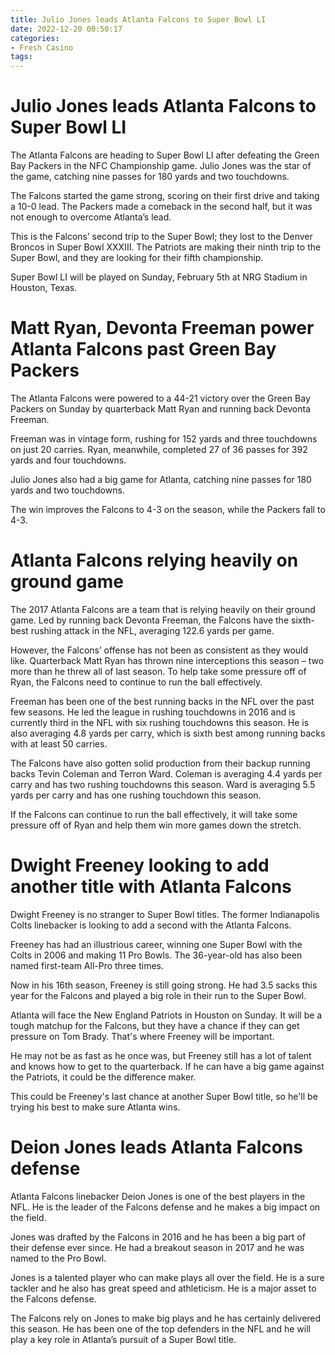 ```yaml
---
title: Julio Jones leads Atlanta Falcons to Super Bowl LI
date: 2022-12-20 00:50:17
categories:
- Fresh Casino
tags:
---
```



#  Julio Jones leads Atlanta Falcons to Super Bowl LI

The Atlanta Falcons are heading to Super Bowl LI after defeating the Green Bay Packers in the NFC Championship game. Julio Jones was the star of the game, catching nine passes for 180 yards and two touchdowns.

The Falcons started the game strong, scoring on their first drive and taking a 10-0 lead. The Packers made a comeback in the second half, but it was not enough to overcome Atlanta’s lead.

This is the Falcons’ second trip to the Super Bowl; they lost to the Denver Broncos in Super Bowl XXXIII. The Patriots are making their ninth trip to the Super Bowl, and they are looking for their fifth championship.

Super Bowl LI will be played on Sunday, February 5th at NRG Stadium in Houston, Texas.

#  Matt Ryan, Devonta Freeman power Atlanta Falcons past Green Bay Packers

The Atlanta Falcons were powered to a 44-21 victory over the Green Bay Packers on Sunday by quarterback Matt Ryan and running back Devonta Freeman.

Freeman was in vintage form, rushing for 152 yards and three touchdowns on just 20 carries. Ryan, meanwhile, completed 27 of 36 passes for 392 yards and four touchdowns.

Julio Jones also had a big game for Atlanta, catching nine passes for 180 yards and two touchdowns.

The win improves the Falcons to 4-3 on the season, while the Packers fall to 4-3.

#  Atlanta Falcons relying heavily on ground game

The 2017 Atlanta Falcons are a team that is relying heavily on their ground game. Led by running back Devonta Freeman, the Falcons have the sixth-best rushing attack in the NFL, averaging 122.6 yards per game.

However, the Falcons’ offense has not been as consistent as they would like. Quarterback Matt Ryan has thrown nine interceptions this season – two more than he threw all of last season. To help take some pressure off of Ryan, the Falcons need to continue to run the ball effectively.

 Freeman has been one of the best running backs in the NFL over the past few seasons. He led the league in rushing touchdowns in 2016 and is currently third in the NFL with six rushing touchdowns this season. He is also averaging 4.8 yards per carry, which is sixth best among running backs with at least 50 carries.

The Falcons have also gotten solid production from their backup running backs Tevin Coleman and Terron Ward. Coleman is averaging 4.4 yards per carry and has two rushing touchdowns this season. Ward is averaging 5.5 yards per carry and has one rushing touchdown this season.

If the Falcons can continue to run the ball effectively, it will take some pressure off of Ryan and help them win more games down the stretch.

#  Dwight Freeney looking to add another title with Atlanta Falcons

Dwight Freeney is no stranger to Super Bowl titles. The former Indianapolis Colts linebacker is looking to add a second with the Atlanta Falcons.

Freeney has had an illustrious career, winning one Super Bowl with the Colts in 2006 and making 11 Pro Bowls. The 36-year-old has also been named first-team All-Pro three times.

Now in his 16th season, Freeney is still going strong. He had 3.5 sacks this year for the Falcons and played a big role in their run to the Super Bowl.

Atlanta will face the New England Patriots in Houston on Sunday. It will be a tough matchup for the Falcons, but they have a chance if they can get pressure on Tom Brady. That's where Freeney will be important.

He may not be as fast as he once was, but Freeney still has a lot of talent and knows how to get to the quarterback. If he can have a big game against the Patriots, it could be the difference maker.

This could be Freeney's last chance at another Super Bowl title, so he'll be trying his best to make sure Atlanta wins.

#  Deion Jones leads Atlanta Falcons defense

Atlanta Falcons linebacker Deion Jones is one of the best players in the NFL. He is the leader of the Falcons defense and he makes a big impact on the field.

Jones was drafted by the Falcons in 2016 and he has been a big part of their defense ever since. He had a breakout season in 2017 and he was named to the Pro Bowl.

Jones is a talented player who can make plays all over the field. He is a sure tackler and he also has great speed and athleticism. He is a major asset to the Falcons defense.

The Falcons rely on Jones to make big plays and he has certainly delivered this season. He has been one of the top defenders in the NFL and he will play a key role in Atlanta’s pursuit of a Super Bowl title.